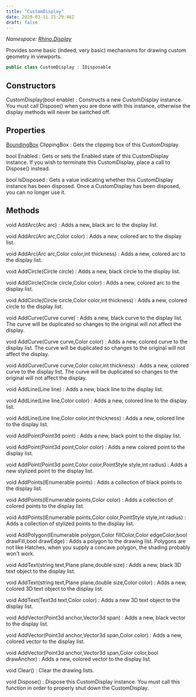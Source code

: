 ```yaml
---
title: "CustomDisplay"
date: 2020-03-11 15:29:46Z
draft: false
---
```


*Namespace: [Rhino.Display](../)*

Provides some basic (indeed, very basic) mechanisms for drawing custom geometry in viewports.
```cs
public class CustomDisplay : IDisposable
```
## Constructors

CustomDisplay(bool enable)
: Constructs a new CustomDisplay instance. You must call
     Dispose() when you are done with this instance, otherwise
     the display methods will never be switched off.
## Properties

[BoundingBox](/rhinocommon/rhino/geometry/boundingbox/) ClippingBox
: Gets the clipping box of this CustomDisplay.

bool Enabled
: Gets or sets the Enabled state of this CustomDisplay instance. 
     If you wish to terminate this CustomDisplay, place a call to Dispose() instead.

bool IsDisposed
: Gets a value indicating whether this CustomDisplay instance has been disposed. 
     Once a CustomDisplay has been disposed, you can no longer use it.
## Methods

void AddArc(Arc arc)
: Adds a new, black arc to the display list.

void AddArc(Arc arc,Color color)
: Adds a new, colored arc to the display list.

void AddArc(Arc arc,Color color,int thickness)
: Adds a new, colored arc to the display list.

void AddCircle(Circle circle)
: Adds a new, black circle to the display list.

void AddCircle(Circle circle,Color color)
: Adds a new, colored arc to the display list.

void AddCircle(Circle circle,Color color,int thickness)
: Adds a new, colored circle to the display list.

void AddCurve(Curve curve)
: Adds a new, black curve to the display list. 
     The curve will be duplicated so changes to the 
     original will not affect the display.

void AddCurve(Curve curve,Color color)
: Adds a new, colored curve to the display list.
     The curve will be duplicated so changes to the 
     original will not affect the display.

void AddCurve(Curve curve,Color color,int thickness)
: Adds a new, colored curve to the display list.
     The curve will be duplicated so changes to the 
     original will not affect the display.

void AddLine(Line line)
: Adds a new, black line to the display list.

void AddLine(Line line,Color color)
: Adds a new, colored line to the display list.

void AddLine(Line line,Color color,int thickness)
: Adds a new, colored line to the display list.

void AddPoint(Point3d point)
: Adds a new, black point to the display list.

void AddPoint(Point3d point,Color color)
: Adds a new colored point to the display list.

void AddPoint(Point3d point,Color color,PointStyle style,int radius)
: Adds a new stylized point to the display list.

void AddPoints(IEnumerable<Point3d> points)
: Adds a collection of black points to the display list.

void AddPoints(IEnumerable<Point3d> points,Color color)
: Adds a collection of colored points to the display list.

void AddPoints(IEnumerable<Point3d> points,Color color,PointStyle style,int radius)
: Adds a collection of stylized points to the display list.

void AddPolygon(IEnumerable<Point3d> polygon,Color fillColor,Color edgeColor,bool drawFill,bool drawEdge)
: Adds a polygon to the drawing list. Polygons are not like Hatches, when you supply a concave 
     polygon, the shading probably won't work.

void AddText(string text,Plane plane,double size)
: Adds a new, black 3D text object to the display list.

void AddText(string text,Plane plane,double size,Color color)
: Adds a new, colored 3D text object to the display list.

void AddText(Text3d text,Color color)
: Adds a new 3D text object to the display list.

void AddVector(Point3d anchor,Vector3d span)
: Adds a new, black vector to the display list.

void AddVector(Point3d anchor,Vector3d span,Color color)
: Adds a new, colored vector to the display list.

void AddVector(Point3d anchor,Vector3d span,Color color,bool drawAnchor)
: Adds a new, colored vector to the display list.

void Clear()
: Clear the drawing lists.

void Dispose()
: Dispose this CustomDisplay instance. You must call this function in order to 
     properly shut down the CustomDisplay.
